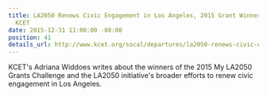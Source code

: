 ```yaml
---
title: LA2050 Renews Civic Engagement in Los Angeles, 2015 Grant Winners Announced,
  KCET
date: 2015-12-31 11:00:00 -08:00
position: 41
details_url: http://www.kcet.org/socal/departures/la2050-renews-civic-engagement-in-los-angeles-2015-grant-winners-announced.html
---
```


KCET's Adriana Widdoes writes about the winners of the 2015 My LA2050 Grants Challenge and the LA2050 initiative's broader efforts to renew civic engagement in Los Angeles.

